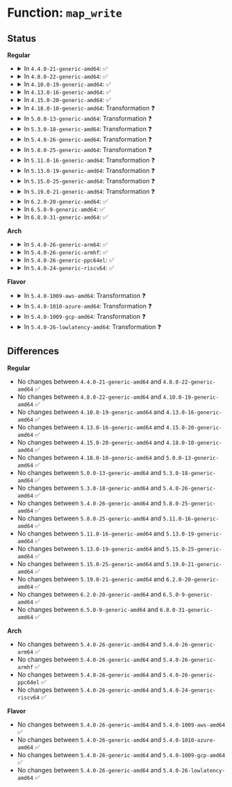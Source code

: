 # Function: <code>map_write</code>

## Status
<b>Regular</b>
<ul>
<li>
<details>
<summary>In <code>4.4.0-21-generic-amd64</code>: ✅</summary>

```c
ssize_t map_write(struct file * file, const char * buf, size_t count, loff_t * ppos, int cap_setid, struct uid_gid_map * map, struct uid_gid_map * parent_map)
```

```json
{
  "name": "map_write",
  "collision_type": "Unique Static",
  "inline_type": "No",
  "funcs": [
    {
      "addr": 18446744071580018288,
      "name": "map_write",
      "external": false,
      "loc": "kernel/user_namespace.c:600",
      "file": "kernel/user_namespace.c",
      "inline": "seen, unknown",
      "caller_inline": [],
      "caller_func": [
        "kernel/user_namespace.c:proc_uid_map_write",
        "kernel/user_namespace.c:proc_gid_map_write",
        "kernel/user_namespace.c:proc_projid_map_write"
      ]
    }
  ],
  "symbols": [
    {
      "addr": 18446744071580018288,
      "name": "map_write",
      "section": ".text",
      "bind": "STB_LOCAL",
      "size": 1649
    }
  ]
}
```
</details>
</li>
<li>
<details>
<summary>In <code>4.8.0-22-generic-amd64</code>: ✅</summary>

```c
ssize_t map_write(struct file * file, const char * buf, size_t count, loff_t * ppos, int cap_setid, struct uid_gid_map * map, struct uid_gid_map * parent_map)
```

```json
{
  "name": "map_write",
  "collision_type": "Unique Static",
  "inline_type": "No",
  "funcs": [
    {
      "addr": 18446744071580050880,
      "name": "map_write",
      "external": false,
      "loc": "kernel/user_namespace.c:600",
      "file": "kernel/user_namespace.c",
      "inline": "seen, unknown",
      "caller_inline": [],
      "caller_func": [
        "kernel/user_namespace.c:proc_projid_map_write",
        "kernel/user_namespace.c:proc_gid_map_write",
        "kernel/user_namespace.c:proc_uid_map_write"
      ]
    }
  ],
  "symbols": [
    {
      "addr": 18446744071580050880,
      "name": "map_write",
      "section": ".text",
      "bind": "STB_LOCAL",
      "size": 1663
    }
  ]
}
```
</details>
</li>
<li>
<details>
<summary>In <code>4.10.0-19-generic-amd64</code>: ✅</summary>

```c
ssize_t map_write(struct file * file, const char * buf, size_t count, loff_t * ppos, int cap_setid, struct uid_gid_map * map, struct uid_gid_map * parent_map)
```

```json
{
  "name": "map_write",
  "collision_type": "Unique Static",
  "inline_type": "No",
  "funcs": [
    {
      "addr": 18446744071580090544,
      "name": "map_write",
      "external": false,
      "loc": "kernel/user_namespace.c:646",
      "file": "kernel/user_namespace.c",
      "inline": "seen, unknown",
      "caller_inline": [],
      "caller_func": [
        "kernel/user_namespace.c:proc_projid_map_write",
        "kernel/user_namespace.c:proc_gid_map_write",
        "kernel/user_namespace.c:proc_uid_map_write"
      ]
    }
  ],
  "symbols": [
    {
      "addr": 18446744071580090544,
      "name": "map_write",
      "section": ".text",
      "bind": "STB_LOCAL",
      "size": 1660
    }
  ]
}
```
</details>
</li>
<li>
<details>
<summary>In <code>4.13.0-16-generic-amd64</code>: ✅</summary>

```c
ssize_t map_write(struct file * file, const char * buf, size_t count, loff_t * ppos, int cap_setid, struct uid_gid_map * map, struct uid_gid_map * parent_map)
```

```json
{
  "name": "map_write",
  "collision_type": "Unique Static",
  "inline_type": "No",
  "funcs": [
    {
      "addr": 18446744071580096192,
      "name": "map_write",
      "external": false,
      "loc": "kernel/user_namespace.c:647",
      "file": "kernel/user_namespace.c",
      "inline": "seen, unknown",
      "caller_inline": [],
      "caller_func": [
        "kernel/user_namespace.c:proc_projid_map_write",
        "kernel/user_namespace.c:proc_gid_map_write",
        "kernel/user_namespace.c:proc_uid_map_write"
      ]
    }
  ],
  "symbols": [
    {
      "addr": 18446744071580096192,
      "name": "map_write",
      "section": ".text",
      "bind": "STB_LOCAL",
      "size": 1747
    }
  ]
}
```
</details>
</li>
<li>
<details>
<summary>In <code>4.15.0-20-generic-amd64</code>: ✅</summary>

```c
ssize_t map_write(struct file * file, const char * buf, size_t count, loff_t * ppos, int cap_setid, struct uid_gid_map * map, struct uid_gid_map * parent_map)
```

```json
{
  "name": "map_write",
  "collision_type": "Unique Static",
  "inline_type": "No",
  "funcs": [
    {
      "addr": 18446744071580148848,
      "name": "map_write",
      "external": false,
      "loc": "kernel/user_namespace.c:855",
      "file": "kernel/user_namespace.c",
      "inline": "seen, unknown",
      "caller_inline": [],
      "caller_func": [
        "kernel/user_namespace.c:proc_projid_map_write",
        "kernel/user_namespace.c:proc_gid_map_write",
        "kernel/user_namespace.c:proc_uid_map_write"
      ]
    }
  ],
  "symbols": [
    {
      "addr": 18446744071580148848,
      "name": "map_write",
      "section": ".text",
      "bind": "STB_LOCAL",
      "size": 1859
    }
  ]
}
```
</details>
</li>
<li>
<details>
<summary>In <code>4.18.0-10-generic-amd64</code>: Transformation ❓</summary>

```c
ssize_t map_write(struct file * file, const char * buf, size_t count, loff_t * ppos, int cap_setid, struct uid_gid_map * map, struct uid_gid_map * parent_map)
```

```json
{
  "name": "map_write",
  "collision_type": "Unique Static",
  "inline_type": "No",
  "funcs": [
    {
      "addr": 0,
      "name": "map_write",
      "external": false,
      "loc": "kernel/user_namespace.c:856",
      "file": "kernel/user_namespace.c",
      "inline": "seen, unknown",
      "caller_inline": [],
      "caller_func": [
        "kernel/user_namespace.c:proc_projid_map_write",
        "kernel/user_namespace.c:proc_gid_map_write",
        "kernel/user_namespace.c:proc_uid_map_write"
      ]
    }
  ],
  "symbols": [
    {
      "addr": 18446744071580208960,
      "name": "map_write",
      "section": ".text",
      "bind": "STB_LOCAL",
      "size": 1774
    },
    {
      "addr": 18446744071580212382,
      "name": "map_write.cold.9",
      "section": ".text",
      "bind": "STB_LOCAL",
      "size": 12
    }
  ]
}
```
</details>
</li>
<li>
<details>
<summary>In <code>5.0.0-13-generic-amd64</code>: Transformation ❓</summary>

```c
ssize_t map_write(struct file * file, const char * buf, size_t count, loff_t * ppos, int cap_setid, struct uid_gid_map * map, struct uid_gid_map * parent_map)
```

```json
{
  "name": "map_write",
  "collision_type": "Unique Static",
  "inline_type": "No",
  "funcs": [
    {
      "addr": 0,
      "name": "map_write",
      "external": false,
      "loc": "kernel/user_namespace.c:856",
      "file": "kernel/user_namespace.c",
      "inline": "seen, unknown",
      "caller_inline": [],
      "caller_func": [
        "kernel/user_namespace.c:proc_projid_map_write",
        "kernel/user_namespace.c:proc_gid_map_write",
        "kernel/user_namespace.c:proc_uid_map_write"
      ]
    }
  ],
  "symbols": [
    {
      "addr": 18446744071580261216,
      "name": "map_write",
      "section": ".text",
      "bind": "STB_LOCAL",
      "size": 1929
    },
    {
      "addr": 18446744071580264814,
      "name": "map_write.cold.9",
      "section": ".text",
      "bind": "STB_LOCAL",
      "size": 12
    }
  ]
}
```
</details>
</li>
<li>
<details>
<summary>In <code>5.3.0-18-generic-amd64</code>: Transformation ❓</summary>

```c
ssize_t map_write(struct file * file, const char * buf, size_t count, loff_t * ppos, int cap_setid, struct uid_gid_map * map, struct uid_gid_map * parent_map)
```

```json
{
  "name": "map_write",
  "collision_type": "Unique Static",
  "inline_type": "No",
  "funcs": [
    {
      "addr": 0,
      "name": "map_write",
      "external": false,
      "loc": "kernel/user_namespace.c:850",
      "file": "kernel/user_namespace.c",
      "inline": "seen, unknown",
      "caller_inline": [],
      "caller_func": [
        "kernel/user_namespace.c:proc_projid_map_write",
        "kernel/user_namespace.c:proc_gid_map_write",
        "kernel/user_namespace.c:proc_uid_map_write"
      ]
    }
  ],
  "symbols": [
    {
      "addr": 18446744071580312240,
      "name": "map_write",
      "section": ".text",
      "bind": "STB_LOCAL",
      "size": 1811
    },
    {
      "addr": 18446744071580315678,
      "name": "map_write.cold",
      "section": ".text",
      "bind": "STB_LOCAL",
      "size": 12
    }
  ]
}
```
</details>
</li>
<li>
<details>
<summary>In <code>5.4.0-26-generic-amd64</code>: Transformation ❓</summary>

```c
ssize_t map_write(struct file * file, const char * buf, size_t count, loff_t * ppos, int cap_setid, struct uid_gid_map * map, struct uid_gid_map * parent_map)
```

```json
{
  "name": "map_write",
  "collision_type": "Unique Static",
  "inline_type": "No",
  "funcs": [
    {
      "addr": 0,
      "name": "map_write",
      "external": false,
      "loc": "kernel/user_namespace.c:850",
      "file": "kernel/user_namespace.c",
      "inline": "seen, unknown",
      "caller_inline": [],
      "caller_func": [
        "kernel/user_namespace.c:proc_projid_map_write",
        "kernel/user_namespace.c:proc_gid_map_write",
        "kernel/user_namespace.c:proc_uid_map_write"
      ]
    }
  ],
  "symbols": [
    {
      "addr": 18446744071580361072,
      "name": "map_write",
      "section": ".text",
      "bind": "STB_LOCAL",
      "size": 1811
    },
    {
      "addr": 18446744071580364510,
      "name": "map_write.cold",
      "section": ".text",
      "bind": "STB_LOCAL",
      "size": 12
    }
  ]
}
```
</details>
</li>
<li>
<details>
<summary>In <code>5.8.0-25-generic-amd64</code>: Transformation ❓</summary>

```c
ssize_t map_write(struct file * file, const char * buf, size_t count, loff_t * ppos, int cap_setid, struct uid_gid_map * map, struct uid_gid_map * parent_map)
```

```json
{
  "name": "map_write",
  "collision_type": "Unique Static",
  "inline_type": "No",
  "funcs": [
    {
      "addr": 0,
      "name": "map_write",
      "external": false,
      "loc": "kernel/user_namespace.c:850",
      "file": "kernel/user_namespace.c",
      "inline": "seen, unknown",
      "caller_inline": [],
      "caller_func": [
        "kernel/user_namespace.c:proc_projid_map_write",
        "kernel/user_namespace.c:proc_gid_map_write",
        "kernel/user_namespace.c:proc_uid_map_write"
      ]
    }
  ],
  "symbols": [
    {
      "addr": 18446744071580433984,
      "name": "map_write",
      "section": ".text",
      "bind": "STB_LOCAL",
      "size": 1866
    },
    {
      "addr": 18446744071580437822,
      "name": "map_write.cold",
      "section": ".text",
      "bind": "STB_LOCAL",
      "size": 12
    }
  ]
}
```
</details>
</li>
<li>
<details>
<summary>In <code>5.11.0-16-generic-amd64</code>: Transformation ❓</summary>

```c
ssize_t map_write(struct file * file, const char * buf, size_t count, loff_t * ppos, int cap_setid, struct uid_gid_map * map, struct uid_gid_map * parent_map)
```

```json
{
  "name": "map_write",
  "collision_type": "Unique Static",
  "inline_type": "No",
  "funcs": [
    {
      "addr": 0,
      "name": "map_write",
      "external": false,
      "loc": "kernel/user_namespace.c:850",
      "file": "kernel/user_namespace.c",
      "inline": "seen, unknown",
      "caller_inline": [],
      "caller_func": [
        "kernel/user_namespace.c:proc_projid_map_write",
        "kernel/user_namespace.c:proc_gid_map_write",
        "kernel/user_namespace.c:proc_uid_map_write"
      ]
    }
  ],
  "symbols": [
    {
      "addr": 18446744071580421024,
      "name": "map_write",
      "section": ".text",
      "bind": "STB_LOCAL",
      "size": 1866
    },
    {
      "addr": 18446744071591315609,
      "name": "map_write.cold",
      "section": ".text",
      "bind": "STB_LOCAL",
      "size": 12
    }
  ]
}
```
</details>
</li>
<li>
<details>
<summary>In <code>5.13.0-19-generic-amd64</code>: Transformation ❓</summary>

```c
ssize_t map_write(struct file * file, const char * buf, size_t count, loff_t * ppos, int cap_setid, struct uid_gid_map * map, struct uid_gid_map * parent_map)
```

```json
{
  "name": "map_write",
  "collision_type": "Unique Static",
  "inline_type": "No",
  "funcs": [
    {
      "addr": 0,
      "name": "map_write",
      "external": false,
      "loc": "kernel/user_namespace.c:905",
      "file": "kernel/user_namespace.c",
      "inline": "seen, unknown",
      "caller_inline": [],
      "caller_func": [
        "kernel/user_namespace.c:proc_projid_map_write",
        "kernel/user_namespace.c:proc_gid_map_write",
        "kernel/user_namespace.c:proc_uid_map_write"
      ]
    }
  ],
  "symbols": [
    {
      "addr": 18446744071580425632,
      "name": "map_write",
      "section": ".text",
      "bind": "STB_LOCAL",
      "size": 1636
    },
    {
      "addr": 18446744071591257849,
      "name": "map_write.cold",
      "section": ".text",
      "bind": "STB_LOCAL",
      "size": 12
    }
  ]
}
```
</details>
</li>
<li>
<details>
<summary>In <code>5.15.0-25-generic-amd64</code>: Transformation ❓</summary>

```c
ssize_t map_write(struct file * file, const char * buf, size_t count, loff_t * ppos, int cap_setid, struct uid_gid_map * map, struct uid_gid_map * parent_map)
```

```json
{
  "name": "map_write",
  "collision_type": "Unique Static",
  "inline_type": "No",
  "funcs": [
    {
      "addr": 0,
      "name": "map_write",
      "external": false,
      "loc": "kernel/user_namespace.c:921",
      "file": "kernel/user_namespace.c",
      "inline": "seen, unknown",
      "caller_inline": [],
      "caller_func": [
        "kernel/user_namespace.c:proc_projid_map_write",
        "kernel/user_namespace.c:proc_gid_map_write",
        "kernel/user_namespace.c:proc_uid_map_write"
      ]
    }
  ],
  "symbols": [
    {
      "addr": 18446744071580589408,
      "name": "map_write",
      "section": ".text",
      "bind": "STB_LOCAL",
      "size": 1663
    },
    {
      "addr": 18446744071592162177,
      "name": "map_write.cold",
      "section": ".text",
      "bind": "STB_LOCAL",
      "size": 12
    }
  ]
}
```
</details>
</li>
<li>
<details>
<summary>In <code>5.19.0-21-generic-amd64</code>: Transformation ❓</summary>

```c
ssize_t map_write(struct file * file, const char * buf, size_t count, loff_t * ppos, int cap_setid, struct uid_gid_map * map, struct uid_gid_map * parent_map)
```

```json
{
  "name": "map_write",
  "collision_type": "Unique Static",
  "inline_type": "No",
  "funcs": [
    {
      "addr": 0,
      "name": "map_write",
      "external": false,
      "loc": "kernel/user_namespace.c:926",
      "file": "kernel/user_namespace.c",
      "inline": "seen, unknown",
      "caller_inline": [],
      "caller_func": [
        "kernel/user_namespace.c:proc_projid_map_write",
        "kernel/user_namespace.c:proc_gid_map_write",
        "kernel/user_namespace.c:proc_uid_map_write"
      ]
    }
  ],
  "symbols": [
    {
      "addr": 18446744071580791376,
      "name": "map_write",
      "section": ".text",
      "bind": "STB_LOCAL",
      "size": 1893
    },
    {
      "addr": 18446744071593935219,
      "name": "map_write.cold",
      "section": ".text",
      "bind": "STB_LOCAL",
      "size": 12
    }
  ]
}
```
</details>
</li>
<li>
<details>
<summary>In <code>6.2.0-20-generic-amd64</code>: ✅</summary>

```c
ssize_t map_write(struct file * file, const char * buf, size_t count, loff_t * ppos, int cap_setid, struct uid_gid_map * map, struct uid_gid_map * parent_map)
```

```json
{
  "name": "map_write",
  "collision_type": "Unique Static",
  "inline_type": "No",
  "funcs": [
    {
      "addr": 18446744071581076208,
      "name": "map_write",
      "external": false,
      "loc": "kernel/user_namespace.c:926",
      "file": "kernel/user_namespace.c",
      "inline": "seen, unknown",
      "caller_inline": [],
      "caller_func": [
        "kernel/user_namespace.c:proc_projid_map_write",
        "kernel/user_namespace.c:proc_gid_map_write",
        "kernel/user_namespace.c:proc_uid_map_write"
      ]
    }
  ],
  "symbols": [
    {
      "addr": 18446744071581076208,
      "name": "map_write",
      "section": ".text",
      "bind": "STB_LOCAL",
      "size": 1718
    }
  ]
}
```
</details>
</li>
<li>
<details>
<summary>In <code>6.5.0-9-generic-amd64</code>: ✅</summary>

```c
ssize_t map_write(struct file * file, const char * buf, size_t count, loff_t * ppos, int cap_setid, struct uid_gid_map * map, struct uid_gid_map * parent_map)
```

```json
{
  "name": "map_write",
  "collision_type": "Unique Static",
  "inline_type": "No",
  "funcs": [
    {
      "addr": 18446744071581167408,
      "name": "map_write",
      "external": false,
      "loc": "kernel/user_namespace.c:926",
      "file": "kernel/user_namespace.c",
      "inline": "seen, unknown",
      "caller_inline": [],
      "caller_func": [
        "kernel/user_namespace.c:proc_projid_map_write",
        "kernel/user_namespace.c:proc_gid_map_write",
        "kernel/user_namespace.c:proc_uid_map_write"
      ]
    }
  ],
  "symbols": [
    {
      "addr": 18446744071581167408,
      "name": "map_write",
      "section": ".text",
      "bind": "STB_LOCAL",
      "size": 1831
    }
  ]
}
```
</details>
</li>
<li>
<details>
<summary>In <code>6.8.0-31-generic-amd64</code>: ✅</summary>

```c
ssize_t map_write(struct file * file, const char * buf, size_t count, loff_t * ppos, int cap_setid, struct uid_gid_map * map, struct uid_gid_map * parent_map)
```

```json
{
  "name": "map_write",
  "collision_type": "Unique Static",
  "inline_type": "No",
  "funcs": [
    {
      "addr": 18446744071581271840,
      "name": "map_write",
      "external": false,
      "loc": "kernel/user_namespace.c:929",
      "file": "kernel/user_namespace.c",
      "inline": "seen, unknown",
      "caller_inline": [],
      "caller_func": [
        "kernel/user_namespace.c:proc_projid_map_write",
        "kernel/user_namespace.c:proc_gid_map_write",
        "kernel/user_namespace.c:proc_uid_map_write"
      ]
    }
  ],
  "symbols": [
    {
      "addr": 18446744071581271840,
      "name": "map_write",
      "section": ".text",
      "bind": "STB_LOCAL",
      "size": 1831
    }
  ]
}
```
</details>
</li>
</ul>
<b>Arch</b>
<ul>
<li>
<details>
<summary>In <code>5.4.0-26-generic-arm64</code>: ✅</summary>

```c
ssize_t map_write(struct file * file, const char * buf, size_t count, loff_t * ppos, int cap_setid, struct uid_gid_map * map, struct uid_gid_map * parent_map)
```

```json
{
  "name": "map_write",
  "collision_type": "Unique Static",
  "inline_type": "No",
  "funcs": [
    {
      "addr": 18446603336491621960,
      "name": "map_write",
      "external": false,
      "loc": "kernel/user_namespace.c:850",
      "file": "kernel/user_namespace.c",
      "inline": "seen, unknown",
      "caller_inline": [],
      "caller_func": [
        "kernel/user_namespace.c:proc_projid_map_write",
        "kernel/user_namespace.c:proc_gid_map_write",
        "kernel/user_namespace.c:proc_uid_map_write"
      ]
    }
  ],
  "symbols": [
    {
      "addr": 18446603336491621960,
      "name": "map_write",
      "section": ".text",
      "bind": "STB_LOCAL",
      "size": 1540
    }
  ]
}
```
</details>
</li>
<li>
<details>
<summary>In <code>5.4.0-26-generic-armhf</code>: ✅</summary>

```c
ssize_t map_write(struct file * file, const char * buf, size_t count, loff_t * ppos, int cap_setid, struct uid_gid_map * map, struct uid_gid_map * parent_map)
```

```json
{
  "name": "map_write",
  "collision_type": "Unique Static",
  "inline_type": "No",
  "funcs": [
    {
      "addr": 3225577596,
      "name": "map_write",
      "external": false,
      "loc": "kernel/user_namespace.c:850",
      "file": "kernel/user_namespace.c",
      "inline": "seen, unknown",
      "caller_inline": [],
      "caller_func": [
        "kernel/user_namespace.c:proc_projid_map_write",
        "kernel/user_namespace.c:proc_gid_map_write",
        "kernel/user_namespace.c:proc_uid_map_write"
      ]
    }
  ],
  "symbols": [
    {
      "addr": 3225577596,
      "name": "map_write",
      "section": ".text",
      "bind": "STB_LOCAL",
      "size": 1636
    }
  ]
}
```
</details>
</li>
<li>
<details>
<summary>In <code>5.4.0-26-generic-ppc64el</code>: ✅</summary>

```c
ssize_t map_write(struct file * file, const char * buf, size_t count, loff_t * ppos, int cap_setid, struct uid_gid_map * map, struct uid_gid_map * parent_map)
```

```json
{
  "name": "map_write",
  "collision_type": "Unique Static",
  "inline_type": "No",
  "funcs": [
    {
      "addr": 13835058055284614992,
      "name": "map_write",
      "external": false,
      "loc": "kernel/user_namespace.c:850",
      "file": "kernel/user_namespace.c",
      "inline": "seen, unknown",
      "caller_inline": [],
      "caller_func": [
        "kernel/user_namespace.c:proc_projid_map_write",
        "kernel/user_namespace.c:proc_gid_map_write",
        "kernel/user_namespace.c:proc_uid_map_write"
      ]
    }
  ],
  "symbols": [
    {
      "addr": 13835058055284614992,
      "name": "map_write",
      "section": ".text",
      "bind": "STB_LOCAL",
      "size": 1960
    }
  ]
}
```
</details>
</li>
<li>
<details>
<summary>In <code>5.4.0-24-generic-riscv64</code>: ✅</summary>

```c
ssize_t map_write(struct file * file, const char * buf, size_t count, loff_t * ppos, int cap_setid, struct uid_gid_map * map, struct uid_gid_map * parent_map)
```

```json
{
  "name": "map_write",
  "collision_type": "Unique Static",
  "inline_type": "No",
  "funcs": [
    {
      "addr": 18446743936272022304,
      "name": "map_write",
      "external": false,
      "loc": "kernel/user_namespace.c:850",
      "file": "kernel/user_namespace.c",
      "inline": "seen, unknown",
      "caller_inline": [],
      "caller_func": [
        "kernel/user_namespace.c:proc_projid_map_write",
        "kernel/user_namespace.c:proc_gid_map_write",
        "kernel/user_namespace.c:proc_uid_map_write"
      ]
    }
  ],
  "symbols": [
    {
      "addr": 18446743936272022304,
      "name": "map_write",
      "section": ".text",
      "bind": "STB_LOCAL",
      "size": 1394
    }
  ]
}
```
</details>
</li>
</ul>
<b>Flavor</b>
<ul>
<li>
<details>
<summary>In <code>5.4.0-1009-aws-amd64</code>: Transformation ❓</summary>

```c
ssize_t map_write(struct file * file, const char * buf, size_t count, loff_t * ppos, int cap_setid, struct uid_gid_map * map, struct uid_gid_map * parent_map)
```

```json
{
  "name": "map_write",
  "collision_type": "Unique Static",
  "inline_type": "No",
  "funcs": [
    {
      "addr": 0,
      "name": "map_write",
      "external": false,
      "loc": "kernel/user_namespace.c:850",
      "file": "kernel/user_namespace.c",
      "inline": "seen, unknown",
      "caller_inline": [],
      "caller_func": [
        "kernel/user_namespace.c:proc_projid_map_write",
        "kernel/user_namespace.c:proc_gid_map_write",
        "kernel/user_namespace.c:proc_uid_map_write"
      ]
    }
  ],
  "symbols": [
    {
      "addr": 18446744071580329872,
      "name": "map_write",
      "section": ".text",
      "bind": "STB_LOCAL",
      "size": 1811
    },
    {
      "addr": 18446744071580333310,
      "name": "map_write.cold",
      "section": ".text",
      "bind": "STB_LOCAL",
      "size": 12
    }
  ]
}
```
</details>
</li>
<li>
<details>
<summary>In <code>5.4.0-1010-azure-amd64</code>: Transformation ❓</summary>

```c
ssize_t map_write(struct file * file, const char * buf, size_t count, loff_t * ppos, int cap_setid, struct uid_gid_map * map, struct uid_gid_map * parent_map)
```

```json
{
  "name": "map_write",
  "collision_type": "Unique Static",
  "inline_type": "No",
  "funcs": [
    {
      "addr": 0,
      "name": "map_write",
      "external": false,
      "loc": "kernel/user_namespace.c:850",
      "file": "kernel/user_namespace.c",
      "inline": "seen, unknown",
      "caller_inline": [],
      "caller_func": [
        "kernel/user_namespace.c:proc_projid_map_write",
        "kernel/user_namespace.c:proc_gid_map_write",
        "kernel/user_namespace.c:proc_uid_map_write"
      ]
    }
  ],
  "symbols": [
    {
      "addr": 18446744071580277136,
      "name": "map_write",
      "section": ".text",
      "bind": "STB_LOCAL",
      "size": 1811
    },
    {
      "addr": 18446744071580280574,
      "name": "map_write.cold",
      "section": ".text",
      "bind": "STB_LOCAL",
      "size": 12
    }
  ]
}
```
</details>
</li>
<li>
<details>
<summary>In <code>5.4.0-1009-gcp-amd64</code>: Transformation ❓</summary>

```c
ssize_t map_write(struct file * file, const char * buf, size_t count, loff_t * ppos, int cap_setid, struct uid_gid_map * map, struct uid_gid_map * parent_map)
```

```json
{
  "name": "map_write",
  "collision_type": "Unique Static",
  "inline_type": "No",
  "funcs": [
    {
      "addr": 0,
      "name": "map_write",
      "external": false,
      "loc": "kernel/user_namespace.c:850",
      "file": "kernel/user_namespace.c",
      "inline": "seen, unknown",
      "caller_inline": [],
      "caller_func": [
        "kernel/user_namespace.c:proc_projid_map_write",
        "kernel/user_namespace.c:proc_gid_map_write",
        "kernel/user_namespace.c:proc_uid_map_write"
      ]
    }
  ],
  "symbols": [
    {
      "addr": 18446744071580321120,
      "name": "map_write",
      "section": ".text",
      "bind": "STB_LOCAL",
      "size": 1811
    },
    {
      "addr": 18446744071580324558,
      "name": "map_write.cold",
      "section": ".text",
      "bind": "STB_LOCAL",
      "size": 12
    }
  ]
}
```
</details>
</li>
<li>
<details>
<summary>In <code>5.4.0-26-lowlatency-amd64</code>: Transformation ❓</summary>

```c
ssize_t map_write(struct file * file, const char * buf, size_t count, loff_t * ppos, int cap_setid, struct uid_gid_map * map, struct uid_gid_map * parent_map)
```

```json
{
  "name": "map_write",
  "collision_type": "Unique Static",
  "inline_type": "No",
  "funcs": [
    {
      "addr": 0,
      "name": "map_write",
      "external": false,
      "loc": "kernel/user_namespace.c:850",
      "file": "kernel/user_namespace.c",
      "inline": "seen, unknown",
      "caller_inline": [],
      "caller_func": [
        "kernel/user_namespace.c:proc_projid_map_write",
        "kernel/user_namespace.c:proc_gid_map_write",
        "kernel/user_namespace.c:proc_uid_map_write"
      ]
    }
  ],
  "symbols": [
    {
      "addr": 18446744071580376144,
      "name": "map_write",
      "section": ".text",
      "bind": "STB_LOCAL",
      "size": 1811
    },
    {
      "addr": 18446744071580379582,
      "name": "map_write.cold",
      "section": ".text",
      "bind": "STB_LOCAL",
      "size": 12
    }
  ]
}
```
</details>
</li>
</ul>

## Differences
<b>Regular</b>
<ul>
<li>
No changes between <code>4.4.0-21-generic-amd64</code> and <code>4.8.0-22-generic-amd64</code> ✅
</li>
<li>
No changes between <code>4.8.0-22-generic-amd64</code> and <code>4.10.0-19-generic-amd64</code> ✅
</li>
<li>
No changes between <code>4.10.0-19-generic-amd64</code> and <code>4.13.0-16-generic-amd64</code> ✅
</li>
<li>
No changes between <code>4.13.0-16-generic-amd64</code> and <code>4.15.0-20-generic-amd64</code> ✅
</li>
<li>
No changes between <code>4.15.0-20-generic-amd64</code> and <code>4.18.0-10-generic-amd64</code> ✅
</li>
<li>
No changes between <code>4.18.0-10-generic-amd64</code> and <code>5.0.0-13-generic-amd64</code> ✅
</li>
<li>
No changes between <code>5.0.0-13-generic-amd64</code> and <code>5.3.0-18-generic-amd64</code> ✅
</li>
<li>
No changes between <code>5.3.0-18-generic-amd64</code> and <code>5.4.0-26-generic-amd64</code> ✅
</li>
<li>
No changes between <code>5.4.0-26-generic-amd64</code> and <code>5.8.0-25-generic-amd64</code> ✅
</li>
<li>
No changes between <code>5.8.0-25-generic-amd64</code> and <code>5.11.0-16-generic-amd64</code> ✅
</li>
<li>
No changes between <code>5.11.0-16-generic-amd64</code> and <code>5.13.0-19-generic-amd64</code> ✅
</li>
<li>
No changes between <code>5.13.0-19-generic-amd64</code> and <code>5.15.0-25-generic-amd64</code> ✅
</li>
<li>
No changes between <code>5.15.0-25-generic-amd64</code> and <code>5.19.0-21-generic-amd64</code> ✅
</li>
<li>
No changes between <code>5.19.0-21-generic-amd64</code> and <code>6.2.0-20-generic-amd64</code> ✅
</li>
<li>
No changes between <code>6.2.0-20-generic-amd64</code> and <code>6.5.0-9-generic-amd64</code> ✅
</li>
<li>
No changes between <code>6.5.0-9-generic-amd64</code> and <code>6.8.0-31-generic-amd64</code> ✅
</li>
</ul>
<b>Arch</b>
<ul>
<li>
No changes between <code>5.4.0-26-generic-amd64</code> and <code>5.4.0-26-generic-arm64</code> ✅
</li>
<li>
No changes between <code>5.4.0-26-generic-amd64</code> and <code>5.4.0-26-generic-armhf</code> ✅
</li>
<li>
No changes between <code>5.4.0-26-generic-amd64</code> and <code>5.4.0-26-generic-ppc64el</code> ✅
</li>
<li>
No changes between <code>5.4.0-26-generic-amd64</code> and <code>5.4.0-24-generic-riscv64</code> ✅
</li>
</ul>
<b>Flavor</b>
<ul>
<li>
No changes between <code>5.4.0-26-generic-amd64</code> and <code>5.4.0-1009-aws-amd64</code> ✅
</li>
<li>
No changes between <code>5.4.0-26-generic-amd64</code> and <code>5.4.0-1010-azure-amd64</code> ✅
</li>
<li>
No changes between <code>5.4.0-26-generic-amd64</code> and <code>5.4.0-1009-gcp-amd64</code> ✅
</li>
<li>
No changes between <code>5.4.0-26-generic-amd64</code> and <code>5.4.0-26-lowlatency-amd64</code> ✅
</li>
</ul>
